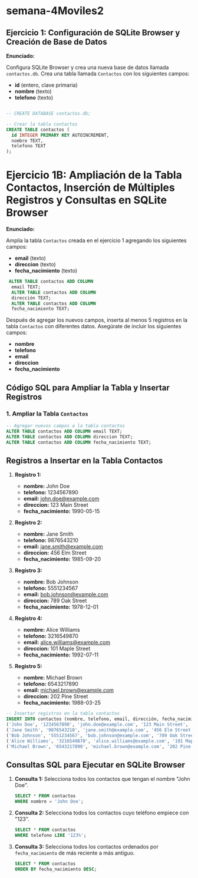 # semana-4Moviles2

## Ejercicio 1: Configuración de SQLite Browser y Creación de Base de Datos

**Enunciado:**

Configura SQLite Browser y crea una nueva base de datos llamada `contactos.db`. Crea una tabla llamada `Contactos` con los siguientes campos:

- **id** (entero, clave primaria)
- **nombre** (texto)
- **telefono** (texto)
```sql

-- CREATE DATABASE contactos.db;

-- Crear la tabla contactos
CREATE TABLE contactos (
  id INTEGER PRIMARY KEY AUTOINCREMENT,
  nombre TEXT,
  telefono TEXT
);
```
# Ejercicio 1B: Ampliación de la Tabla Contactos, Inserción de Múltiples Registros y Consultas en SQLite Browser

**Enunciado:**

Amplía la tabla `Contactos` creada en el ejercicio 1 agregando los siguientes campos:

- **email** (texto)
- **direccion** (texto)
- **fecha_nacimiento** (texto)
```sql
 ALTER TABLE contactos ADD COLUMN
  email TEXT;
  ALTER TABLE contactos ADD COLUMN
  dirección TEXT;
  ALTER TABLE contactos ADD COLUMN
  fecha_nacimiento TEXT;
```
Después de agregar los nuevos campos, inserta al menos 5 registros en la tabla `Contactos` con diferentes datos. Asegúrate de incluir los siguientes campos:

- **nombre**
- **telefono**
- **email**
- **direccion**
- **fecha_nacimiento**

## Código SQL para Ampliar la Tabla y Insertar Registros

### 1. Ampliar la Tabla `Contactos`

```sql
-- Agregar nuevos campos a la tabla contactos
ALTER TABLE contactos ADD COLUMN email TEXT;
ALTER TABLE contactos ADD COLUMN direccion TEXT;
ALTER TABLE contactos ADD COLUMN fecha_nacimiento TEXT;
```
## Registros a Insertar en la Tabla Contactos

1. **Registro 1:**
    - **nombre:** John Doe
    - **telefono:** 1234567890
    - **email:** john.doe@example.com
    - **direccion:** 123 Main Street
    - **fecha_nacimiento:** 1990-05-15

2. **Registro 2:**
    - **nombre:** Jane Smith
    - **telefono:** 9876543210
    - **email:** jane.smith@example.com
    - **direccion:** 456 Elm Street
    - **fecha_nacimiento:** 1985-09-20

3. **Registro 3:**
    - **nombre:** Bob Johnson
    - **telefono:** 5551234567
    - **email:** bob.johnson@example.com
    - **direccion:** 789 Oak Street
    - **fecha_nacimiento:** 1978-12-01

4. **Registro 4:**
    - **nombre:** Alice Williams
    - **telefono:** 3216549870
    - **email:** alice.williams@example.com
    - **direccion:** 101 Maple Street
    - **fecha_nacimiento:** 1992-07-11

5. **Registro 5:**
    - **nombre:** Michael Brown
    - **telefono:** 6543217890
    - **email:** michael.brown@example.com
    - **direccion:** 202 Pine Street
    - **fecha_nacimiento:** 1988-03-25
```sql
-- Insertar registros en la tabla contactos
INSERT INTO contactos (nombre, telefono, email, dirección, fecha_nacimiento) VALUES
('John Doe', '1234567890', 'john.doe@example.com', '123 Main Street', '1990-05-15'),
('Jane Smith', '9876543210', 'jane.smith@example.com', '456 Elm Street', '1985-09-20'),
('Bob Johnson', '5551234567', 'bob.johnson@example.com', '789 Oak Street', '1978-12-01'),
('Alice Williams', '3216549870', 'alice.williams@example.com', '101 Maple Street', '1992-07-11'),
('Michael Brown', '6543217890', 'michael.brown@example.com', '202 Pine Street', '1988-03-25');
```
## Consultas SQL para Ejecutar en SQLite Browser

1. **Consulta 1:** Selecciona todos los contactos que tengan el nombre "John Doe".

    ```sql
    SELECT * FROM contactos
    WHERE nombre = 'John Doe';
    ```

2. **Consulta 2:** Selecciona todos los contactos cuyo teléfono empiece con "123".

    ```sql
    SELECT * FROM contactos
    WHERE telefono LIKE '123%';
    ```

3. **Consulta 3:** Selecciona todos los contactos ordenados por `fecha_nacimiento` de más reciente a más antiguo.

    ```sql
    SELECT * FROM contactos
    ORDER BY fecha_nacimiento DESC;
    ```
